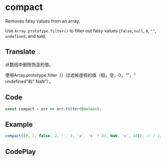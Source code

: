 # compact

Removes falsy values from an array.

Use `Array.prototype.filter()` to filter out falsy values (`false`, `null`, `0`, `""`, `undefined`, and `NaN`).

## Translate

从数组中删除伪造的值。

使用Array.prototype.filter（）过滤掉虚假的值（假，空，0，“”，“ undefined”和“ NaN”）。

## Code

```js
const compact = arr => arr.filter(Boolean);
```

## Example

```js
compact([0, 1, false, 2, '', 3, 'a', 'e' * 23, NaN, 's', 34]); // [ 1, 2, 3, 'a', 's', 34 ]
```

## CodePlay

<template>
  <code-play codeplay-id="" />
</template>
